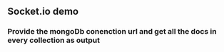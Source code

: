 ## Socket.io demo
### Provide the mongoDb conenction url and get all the docs in every collection as output
